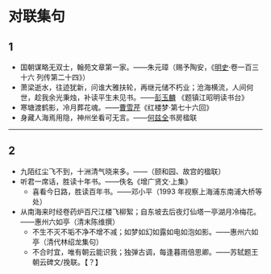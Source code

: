 # 对联集句

## 1

- 国朝谋略无双士，翰苑文章第一家。——朱元璋（赐予陶安，《[明史](../book/明史.md)·卷一百三十六 列传第二十四》）
- 萧梁逝水，往迹犹新，问谁大雅扶轮，再继元储不朽业；沧海横流，人间何世，趁我余光秉烛，补读平生未见书。——[彭玉麟](../wiki/彭玉麟.md) 《题镇江昭明读书台》
- 寒塘渡鹤影，冷月葬花魂。——[曹雪芹](../wiki/曹雪芹.md)《红楼梦·第七十六回》
- 身藏人海焉用隐，神州坐看可无言。——[何兹全](../wiki/何兹全.md)书房楹联

---

## 2

- 九陌红尘飞不到，十洲清气晓来多。——（颐和园、故宫的楹联）
- 听君一席话，胜读十年书。——佚名《增广贤文·上集》
  - 喜看今日路，胜读百年书。——邓小平（1993 年视察上海浦东南浦大桥等处）
- 从南海来时经卷药炉百尺江楼飞柳絮；自东坡去后夜灯仙塔一亭湖月冷梅花。 ——惠州六如亭（清末陈维撰）
  - 不生不灭不垢不净不增不减；如梦如幻如露如电如泡如影。——惠州六如亭（清代林绍龙集句）
  - 不合时宜，唯有朝云能识我；独弹古调，每逢暮雨倍思卿。——苏轼题王朝云碑文/挽联。【？】
